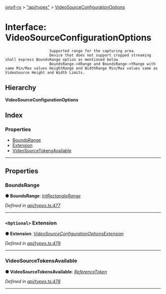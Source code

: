 [onvif-rx](../README.md) > ["api/types"](../modules/_api_types_.md) > [VideoSourceConfigurationOptions](../interfaces/_api_types_.videosourceconfigurationoptions.md)

# Interface: VideoSourceConfigurationOptions

```
                    Supported range for the capturing area.
                    Device that does not support cropped streaming shall express BoundsRange option as mentioned below
                    BoundsRange->XRange and BoundsRange->YRange with same Min/Max values HeightRange and WidthRange Min/Max values same as VideoSource Height and Width Limits.
```

## Hierarchy

**VideoSourceConfigurationOptions**

## Index

### Properties

* [BoundsRange](_api_types_.videosourceconfigurationoptions.md#boundsrange)
* [Extension](_api_types_.videosourceconfigurationoptions.md#extension)
* [VideoSourceTokensAvailable](_api_types_.videosourceconfigurationoptions.md#videosourcetokensavailable)

---

## Properties

<a id="boundsrange"></a>

###  BoundsRange

**● BoundsRange**: *[IntRectangleRange](_api_types_.intrectanglerange.md)*

*Defined in [api/types.ts:477](https://github.com/patrickmichalina/onvif-rx/blob/3ab1739/src/api/types.ts#L477)*

___
<a id="extension"></a>

### `<Optional>` Extension

**● Extension**: *[VideoSourceConfigurationOptionsExtension](_api_types_.videosourceconfigurationoptionsextension.md)*

*Defined in [api/types.ts:479](https://github.com/patrickmichalina/onvif-rx/blob/3ab1739/src/api/types.ts#L479)*

___
<a id="videosourcetokensavailable"></a>

###  VideoSourceTokensAvailable

**● VideoSourceTokensAvailable**: *[ReferenceToken](../modules/_api_types_.md#referencetoken)*

*Defined in [api/types.ts:478](https://github.com/patrickmichalina/onvif-rx/blob/3ab1739/src/api/types.ts#L478)*

___

